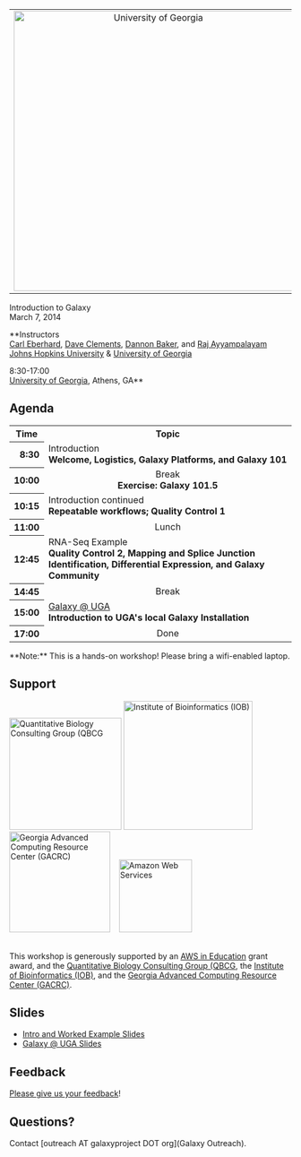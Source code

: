 <div class='center'>
<table>
  <tr>
    <td style=" border: none; text-align: center; vertical-align: middle"> <a href='http://www.uga.edu/'><img src='/Images/Logos/UGALogoBig.gif/' alt='University of Georgia' width="500" /></a> </td>
  </tr>
</table>


<div class="title">Introduction to Galaxy<br />March 7, 2014</div>

**Instructors<br />[Carl Eberhard](/CarlEberhard), [Dave Clements](/DaveClements), [Dannon Baker](/DannonBaker), and [Raj Ayyampalayam](http://plantbio.uga.edu/directory/raj-ayyampalayam)<br />[Johns Hopkins University](http://www.jhu.edu/) & [University of Georgia](http://www.uga.edu/)

8:30-17:00<br />
[University of Georgia](http://www.uga.edu/), Athens, GA**


</div>

## Agenda

<table>
  <tr class="th" >
    <th> Time </th>
    <th> Topic </th>
  </tr>
  <tr>
    <th style=" text-align: right;"> 8:30 </th>
    <td> </strong>Introduction<strong><div class='indent'>Welcome, Logistics, Galaxy Platforms, and Galaxy 101</div> </td>
  </tr>
  <tr>
    <th style=" text-align: right;"> 10:00 </th>
    <td style=" text-align: center;"> </strong>Break<strong><div class='indent'>Exercise: Galaxy 101.5</div> </td>
  </tr>
  <tr>
    <th style=" text-align: right;"> 10:15 </th>
    <td> </strong>Introduction continued<strong><div class='indent'>Repeatable workflows; Quality Control 1</div> </td>
  </tr>
  <tr>
    <th style=" text-align: right;"> 11:00 </th>
    <td style=" text-align: center;"> </strong>Lunch<strong> </td>
  </tr>
  <tr>
    <th style=" text-align: right;"> 12:45 </th>
    <td> </strong>RNA-Seq Example<strong><div class='indent'>Quality Control 2, Mapping and Splice Junction Identification, Differential Expression, and Galaxy Community</div> </td>
  </tr>
  <tr>
    <th style=" text-align: right;"> 14:45 </th>
    <td style=" text-align: center;"> </strong>Break<strong> </td>
  </tr>
  <tr>
    <th style=" text-align: right;"> 15:00 </th>
    <td> </strong><a href='https://wiki.gacrc.uga.edu/wiki/Galaxy'>Galaxy @ UGA</a><strong><div class='indent'>Introduction to UGA's local Galaxy Installation</div> </td>
  </tr>
  <tr>
    <th style=" text-align: right;"> 17:00 </th>
    <td style=" text-align: center;"> </strong>Done<strong> </td>
  </tr>
</table>



<div class='center'>**Note:** This is a hands-on workshop!  Please bring a wifi-enabled laptop.</div>

## Support

<div class='center'>
<a href='http://qbcg.uga.edu/'><img src='/Images/Logos/QBCG_UGA_Logo.png' alt='Quantitative Biology Consulting Group (QBCG' width="200px" /></a>
<a href='http://iob.uga.edu/'><img src='/Images/Logos/IOB_UGA_Logo.png' alt='Institute of Bioinformatics (IOB)' width="230px" /></a>
<a href='http://gacrc.uga.edu/'><img src='/Images/Logos/GACRC_UGA_Logo.png' alt='Georgia Advanced Computing Resource Center (GACRC)' width="180px" /></a> &nbsp;&nbsp;
<a href='http://aws.amazon.com/'><img src='/Images/Logos/AWSLogo.png' alt='Amazon Web Services' width="130px" /></a>
</div>
<br />

This workshop is generously supported by an [AWS in Education](http://aws.amazon.com/education/) grant award, and the [Quantitative Biology Consulting Group (QBCG](http://qbcg.uga.edu/), the [Institute of Bioinformatics (IOB)](http://iob.uga.edu/), and the [Georgia Advanced Computing Resource Center (GACRC)](http://gacrc.uga.edu/).  

## Slides

* [Intro and Worked Example Slides](ATTACHMENT_URLDocuments/Presentations/201403UGAWorkshop.pdf)   
* [Galaxy @ UGA Slides](ATTACHMENT_URLDocuments/Presentations/201403GalxyAtUGA.pdf)

## Feedback

[Please give us your feedback](https://docs.google.com/forms/d/1JAnackAgHDETI__xFubZ5_udEba3EVlNz-1VFyegngY/viewform)!


## Questions?

Contact [outreach AT galaxyproject DOT org](Galaxy Outreach).

